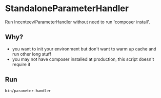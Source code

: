 StandaloneParameterHandler
==========================

Run Incenteev/ParameterHandler without need to run 'composer install'.

Why?
----

  * you want to init your environment but don't want to warm up cache and run other long stuff
  * you may not have composer installed at production, this script doesn't require it

Run
---

    bin/parameter-handler
